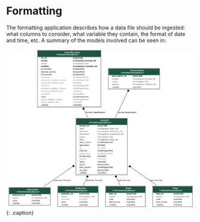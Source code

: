 # Formatting

The formatting application describes how a data file should be ingested: what columns to consider, what variable they contain, the format of date and time, etc. A summary of the models involved can be seen in:

![UML diagram of the Formatting app models. Mandatory fields are in bold.](images/formatting.png){: .caption}
